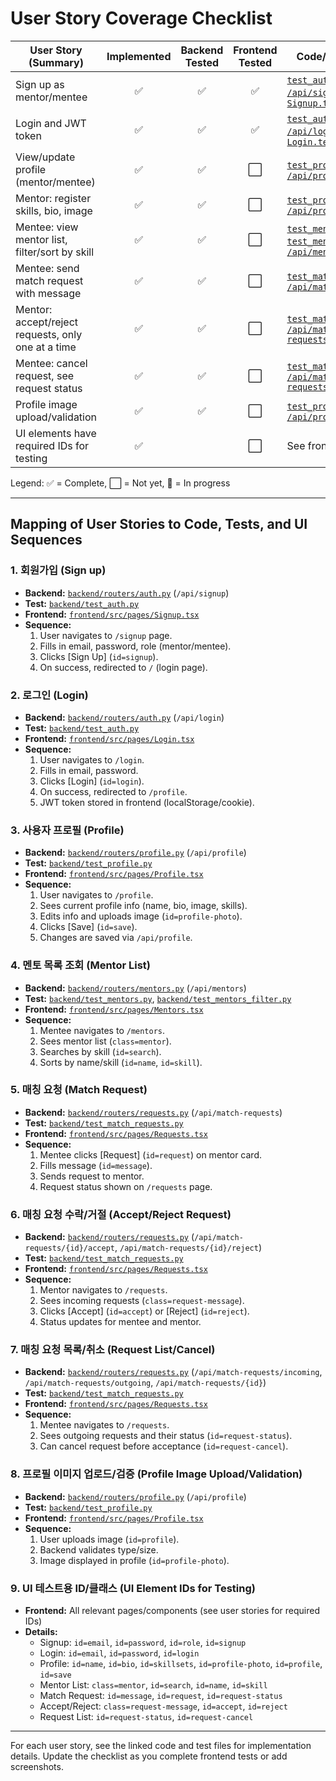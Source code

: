 # User Story Coverage Checklist

| User Story (Summary)                                   | Implemented | Backend Tested | Frontend Tested | Code/Test Mapping |
|--------------------------------------------------------|:-----------:|:--------------:|:---------------:|-------------------|
| Sign up as mentor/mentee                               | ✅          | ✅             | ✅              | [`test_auth.py`](backend/test_auth.py), [`/api/signup`](backend/routers/auth.py), [`Signup.test.tsx`](frontend/src/pages/__tests__/Signup.test.tsx) |
| Login and JWT token                                    | ✅          | ✅             | ✅              | [`test_auth.py`](backend/test_auth.py), [`/api/login`](backend/routers/auth.py), [`Login.test.tsx`](frontend/src/pages/__tests__/Login.test.tsx) |
| View/update profile (mentor/mentee)                    | ✅          | ✅             | ⬜️              | [`test_profile.py`](backend/test_profile.py), [`/api/profile`](backend/routers/profile.py) |
| Mentor: register skills, bio, image                    | ✅          | ✅             | ⬜️              | [`test_profile.py`](backend/test_profile.py), [`/api/profile`](backend/routers/profile.py) |
| Mentee: view mentor list, filter/sort by skill         | ✅          | ✅             | ⬜️              | [`test_mentors.py`](backend/test_mentors.py), [`test_mentors_filter.py`](backend/test_mentors_filter.py), [`/api/mentors`](backend/routers/mentors.py) |
| Mentee: send match request with message                | ✅          | ✅             | ⬜️              | [`test_match_requests.py`](backend/test_match_requests.py), [`/api/match-requests`](backend/routers/requests.py) |
| Mentor: accept/reject requests, only one at a time     | ✅          | ✅             | ⬜️              | [`test_match_requests.py`](backend/test_match_requests.py), [`/api/match-requests/{id}/accept`](backend/routers/requests.py) |
| Mentee: cancel request, see request status             | ✅          | ✅             | ⬜️              | [`test_match_requests.py`](backend/test_match_requests.py), [`/api/match-requests/{id}`](backend/routers/requests.py) |
| Profile image upload/validation                        | ✅          | ✅             | ⬜️              | [`test_profile.py`](backend/test_profile.py), [`/api/profile`](backend/routers/profile.py) |
| UI elements have required IDs for testing              | ✅          |                | ⬜️              | See frontend code |

Legend: ✅ = Complete, ⬜️ = Not yet, 🚧 = In progress

---

## Mapping of User Stories to Code, Tests, and UI Sequences

### 1. 회원가입 (Sign up)
- **Backend:** [`backend/routers/auth.py`](backend/routers/auth.py) (`/api/signup`)
- **Test:** [`backend/test_auth.py`](backend/test_auth.py)
- **Frontend:** [`frontend/src/pages/Signup.tsx`](frontend/src/pages/Signup.tsx)
- **Sequence:**
    1. User navigates to `/signup` page.
    2. Fills in email, password, role (mentor/mentee).
    3. Clicks [Sign Up] (`id=signup`).
    4. On success, redirected to `/` (login page).

### 2. 로그인 (Login)
- **Backend:** [`backend/routers/auth.py`](backend/routers/auth.py) (`/api/login`)
- **Test:** [`backend/test_auth.py`](backend/test_auth.py)
- **Frontend:** [`frontend/src/pages/Login.tsx`](frontend/src/pages/Login.tsx)
- **Sequence:**
    1. User navigates to `/login`.
    2. Fills in email, password.
    3. Clicks [Login] (`id=login`).
    4. On success, redirected to `/profile`.
    5. JWT token stored in frontend (localStorage/cookie).

### 3. 사용자 프로필 (Profile)
- **Backend:** [`backend/routers/profile.py`](backend/routers/profile.py) (`/api/profile`)
- **Test:** [`backend/test_profile.py`](backend/test_profile.py)
- **Frontend:** [`frontend/src/pages/Profile.tsx`](frontend/src/pages/Profile.tsx)
- **Sequence:**
    1. User navigates to `/profile`.
    2. Sees current profile info (name, bio, image, skills).
    3. Edits info and uploads image (`id=profile-photo`).
    4. Clicks [Save] (`id=save`).
    5. Changes are saved via `/api/profile`.

### 4. 멘토 목록 조회 (Mentor List)
- **Backend:** [`backend/routers/mentors.py`](backend/routers/mentors.py) (`/api/mentors`)
- **Test:** [`backend/test_mentors.py`](backend/test_mentors.py), [`backend/test_mentors_filter.py`](backend/test_mentors_filter.py)
- **Frontend:** [`frontend/src/pages/Mentors.tsx`](frontend/src/pages/Mentors.tsx)
- **Sequence:**
    1. Mentee navigates to `/mentors`.
    2. Sees mentor list (`class=mentor`).
    3. Searches by skill (`id=search`).
    4. Sorts by name/skill (`id=name`, `id=skill`).

### 5. 매칭 요청 (Match Request)
- **Backend:** [`backend/routers/requests.py`](backend/routers/requests.py) (`/api/match-requests`)
- **Test:** [`backend/test_match_requests.py`](backend/test_match_requests.py)
- **Frontend:** [`frontend/src/pages/Requests.tsx`](frontend/src/pages/Requests.tsx)
- **Sequence:**
    1. Mentee clicks [Request] (`id=request`) on mentor card.
    2. Fills message (`id=message`).
    3. Sends request to mentor.
    4. Request status shown on `/requests` page.

### 6. 매칭 요청 수락/거절 (Accept/Reject Request)
- **Backend:** [`backend/routers/requests.py`](backend/routers/requests.py) (`/api/match-requests/{id}/accept`, `/api/match-requests/{id}/reject`)
- **Test:** [`backend/test_match_requests.py`](backend/test_match_requests.py)
- **Frontend:** [`frontend/src/pages/Requests.tsx`](frontend/src/pages/Requests.tsx)
- **Sequence:**
    1. Mentor navigates to `/requests`.
    2. Sees incoming requests (`class=request-message`).
    3. Clicks [Accept] (`id=accept`) or [Reject] (`id=reject`).
    4. Status updates for mentee and mentor.

### 7. 매칭 요청 목록/취소 (Request List/Cancel)
- **Backend:** [`backend/routers/requests.py`](backend/routers/requests.py) (`/api/match-requests/incoming`, `/api/match-requests/outgoing`, `/api/match-requests/{id}`)
- **Test:** [`backend/test_match_requests.py`](backend/test_match_requests.py)
- **Frontend:** [`frontend/src/pages/Requests.tsx`](frontend/src/pages/Requests.tsx)
- **Sequence:**
    1. Mentee navigates to `/requests`.
    2. Sees outgoing requests and their status (`id=request-status`).
    3. Can cancel request before acceptance (`id=request-cancel`).

### 8. 프로필 이미지 업로드/검증 (Profile Image Upload/Validation)
- **Backend:** [`backend/routers/profile.py`](backend/routers/profile.py) (`/api/profile`)
- **Test:** [`backend/test_profile.py`](backend/test_profile.py)
- **Frontend:** [`frontend/src/pages/Profile.tsx`](frontend/src/pages/Profile.tsx)
- **Sequence:**
    1. User uploads image (`id=profile`).
    2. Backend validates type/size.
    3. Image displayed in profile (`id=profile-photo`).

### 9. UI 테스트용 ID/클래스 (UI Element IDs for Testing)
- **Frontend:** All relevant pages/components (see user stories for required IDs)
- **Details:**
    - Signup: `id=email`, `id=password`, `id=role`, `id=signup`
    - Login: `id=email`, `id=password`, `id=login`
    - Profile: `id=name`, `id=bio`, `id=skillsets`, `id=profile-photo`, `id=profile`, `id=save`
    - Mentor List: `class=mentor`, `id=search`, `id=name`, `id=skill`
    - Match Request: `id=message`, `id=request`, `id=request-status`
    - Accept/Reject: `class=request-message`, `id=accept`, `id=reject`
    - Request List: `id=request-status`, `id=request-cancel`

---

For each user story, see the linked code and test files for implementation details. Update the checklist as you complete frontend tests or add screenshots.

